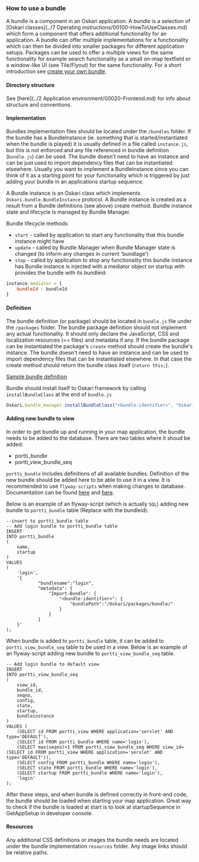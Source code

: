### How to use a bundle

A bundle is a component in an Oskari application. A bundle is a selection of [Oskari classes](../7 Operating instructions/00100-HowToUseClasses.md) which form a component that offers additional functionality for an application. A bundle can offer multiple implementations for a functionality which can then be divided into smaller packages for different application setups. Packages can be used to offer a multiple views for the same functionality for example search functionality as a small on-map textfield or a window-like UI (see Tile/Flyout) for the same functionality. For a short introduction see [create your own bundle](/guides/quick-start/create-your-own-bundle).

#### Directory structure

See [here](../2 Application environment/00020-Frontend.md) for info about structure and conventions.

#### Implementation

Bundles implementation files should be located under the `/bundles` folder. If the bundle has a BundleInstance (ie. something that is started/instantiated when the bundle is played) it is usually defined in a file called `instance.js`, but this is not enforced and any file referenced in bundle definition (`bundle.js`) can be used. The bundle doesn't need to have an instance and can be just used to import dependency files that can be instantiated elsewhere. Usually you want to implement a BundleInstance since you can think of it as a starting point for your functionality which is triggered by just adding your bundle in an applications startup sequence.

A Bundle instance is an Oskari class which implements `Oskari.bundle.BundleInstance` protocol. A Bundle instance is created as a result from a Bundle definitions (see above) create method. Bundle instance state and lifecycle is managed by Bundle Manager.

Bundle lifecycle methods

* `start` - called by application to start any functionality that this bundle instance might have
* `update` - called by Bundle Manager when Bundle Manager state is changed (to inform any changes in current 'bundlage')
* `stop` - called by application to stop any functionality this bundle instance has
Bundle instance is injected with a mediator object on startup with provides the bundle with its bundleid:

```javascript
instance.mediator = {
    bundleId : bundleId
}
```

#### Definition

The bundle definition (or package) should be located in `bundle.js` file under the `/packages` folder. The bundle package definition should not implement any actual functionality. It should only declare the JavaScript, CSS and localization resources (== files) and metadata if any. If the bundle package can be instantiated the package's `create` method should create the bundle's instance. The bundle doesn't need to have an instance and can be used to import dependency files that can be instantiated elsewhere. In that case the create method should return the bundle class itself (`return this;`).

[Sample bundle definition](/guides/quick-start/sample-bundle-definition)

Bundle should install itself to Oskari framework by calling `installBundleClass` at the end of `bundle.js`

```javascript
Oskari.bundle_manager.installBundleClass("<bundle-identifier>", "Oskari.<mynamespace>.<bundle-identifier>.MyBundle");
```

#### Adding new bundle to view

In order to get bundle up and running in your map application, the bundle needs to be added to the database. There are two tables where it shoud be added:

- portti_bundle
- portti_view_bundle_seq

`portti_bundle` includes definitions of all available bundles. Definition of the new bundle should be added here to be able to use it in a view. It is recommended to use `flyway-scripts` when making changes to database. Documentation can be found [here](/documentation/backend/upgrading) and [here](/documentation/backend/upgrade_scripts).

Below is an example of an flyway-script (which is actually `SQL`) adding new bundle to `portti_bundle` table (Replace <bundle-identifier> with the bundleid).

	--insert to portti_bundle table
	-- Add login bundle to portti_bundle table
	INSERT
	INTO portti_bundle
	(
		name,
		startup
	)
	VALUES
	(
		'login',
		'{
	            "bundlename":"login",
	            "metadata": {
	                "Import-Bundle": {
	                    "<bundle-identifier>": {
	                        "bundlePath":"/Oskari/packages/bundle/"
	                    }
	                }
	            }
	    }'
	);

When bundle is added to `portti_bundle` table, it can be added to `portti_view_bundle_seq` table to be used in a view. Below is an example of an flyway-script adding new bundle to `portti_view_bundle_seq` table.

	-- Add login bundle to default view
	INSERT
	INTO portti_view_bundle_seq
	(
		view_id,
		bundle_id,
		seqno,
		config,
		state,
		startup,
		bundleinstance
	)
	VALUES (
		(SELECT id FROM portti_view WHERE application='servlet' AND type='DEFAULT'),
		(SELECT id FROM portti_bundle WHERE name='login'),
		(SELECT max(seqno)+1 FROM portti_view_bundle_seq WHERE view_id=(SELECT id FROM portti_view WHERE application='servlet' AND type='DEFAULT')),
		(SELECT config FROM portti_bundle WHERE name='login'),
		(SELECT state FROM portti_bundle WHERE name='login'),
		(SELECT startup FROM portti_bundle WHERE name='login'),
		'login'
	);

After these steps, and when bundle is defined correctly in front-end code, the bundle should be loaded when starting your map application. Great way to check if the bundle is loaded at start is to look at startupSequence in GetAppSetup in developer console.

#### Resources

Any additional CSS definitions or images the bundle needs are located under the bundle implementation `resources` folder. Any image links should be relative paths.